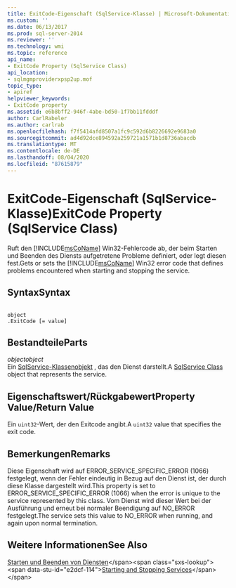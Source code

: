 ```yaml
---
title: ExitCode-Eigenschaft (SqlService-Klasse) | Microsoft-Dokumentation
ms.custom: ''
ms.date: 06/13/2017
ms.prod: sql-server-2014
ms.reviewer: ''
ms.technology: wmi
ms.topic: reference
api_name:
- ExitCode Property (SqlService Class)
api_location:
- sqlmgmproviderxpsp2up.mof
topic_type:
- apiref
helpviewer_keywords:
- ExitCode property
ms.assetid: e6b8bff2-946f-4abe-bd50-1f7bb11fdddf
author: CarlRabeler
ms.author: carlrab
ms.openlocfilehash: f7f5414afd8507a1fc9c592d6b8226692e9683a0
ms.sourcegitcommit: ad4d92dce894592a259721a1571b1d8736abacdb
ms.translationtype: MT
ms.contentlocale: de-DE
ms.lasthandoff: 08/04/2020
ms.locfileid: "87615879"
---
```

# <a name="exitcode-property-sqlservice-class"></a><span data-ttu-id="e2dcf-102">ExitCode-Eigenschaft (SqlService-Klasse)</span><span class="sxs-lookup"><span data-stu-id="e2dcf-102">ExitCode Property (SqlService Class)</span></span>
  <span data-ttu-id="e2dcf-103">Ruft den [!INCLUDE[msCoName](../../../includes/msconame-md.md)] Win32-Fehlercode ab, der beim Starten und Beenden des Diensts aufgetretene Probleme definiert, oder legt diesen fest.</span><span class="sxs-lookup"><span data-stu-id="e2dcf-103">Gets or sets the [!INCLUDE[msCoName](../../../includes/msconame-md.md)] Win32 error code that defines problems encountered when starting and stopping the service.</span></span>  
  
## <a name="syntax"></a><span data-ttu-id="e2dcf-104">Syntax</span><span class="sxs-lookup"><span data-stu-id="e2dcf-104">Syntax</span></span>  
  
```  
  
object  
.ExitCode [= value]  
```  
  
## <a name="parts"></a><span data-ttu-id="e2dcf-105">Bestandteile</span><span class="sxs-lookup"><span data-stu-id="e2dcf-105">Parts</span></span>  
 <span data-ttu-id="e2dcf-106">*object*</span><span class="sxs-lookup"><span data-stu-id="e2dcf-106">*object*</span></span>  
 <span data-ttu-id="e2dcf-107">Ein [SqlService-Klassenobjekt](sqlservice-class.md) , das den Dienst darstellt.</span><span class="sxs-lookup"><span data-stu-id="e2dcf-107">A [SqlService Class](sqlservice-class.md) object that represents the service.</span></span>  
  
## <a name="property-valuereturn-value"></a><span data-ttu-id="e2dcf-108">Eigenschaftswert/Rückgabewert</span><span class="sxs-lookup"><span data-stu-id="e2dcf-108">Property Value/Return Value</span></span>  
 <span data-ttu-id="e2dcf-109">Ein `uint32`-Wert, der den Exitcode angibt.</span><span class="sxs-lookup"><span data-stu-id="e2dcf-109">A `uint32` value that specifies the exit code.</span></span>  
  
## <a name="remarks"></a><span data-ttu-id="e2dcf-110">Bemerkungen</span><span class="sxs-lookup"><span data-stu-id="e2dcf-110">Remarks</span></span>  
 <span data-ttu-id="e2dcf-111">Diese Eigenschaft wird auf ERROR_SERVICE_SPECIFIC_ERROR (1066) festgelegt, wenn der Fehler eindeutig in Bezug auf den Dienst ist, der durch diese Klasse dargestellt wird.</span><span class="sxs-lookup"><span data-stu-id="e2dcf-111">This property is set to ERROR_SERVICE_SPECIFIC_ERROR (1066) when the error is unique to the service represented by this class.</span></span> <span data-ttu-id="e2dcf-112">Vom Dienst wird dieser Wert bei der Ausführung und erneut bei normaler Beendigung auf NO_ERROR festgelegt.</span><span class="sxs-lookup"><span data-stu-id="e2dcf-112">The service sets this value to NO_ERROR when running, and again upon normal termination.</span></span>  
  
## <a name="see-also"></a><span data-ttu-id="e2dcf-113">Weitere Informationen</span><span class="sxs-lookup"><span data-stu-id="e2dcf-113">See Also</span></span>  
 <span data-ttu-id="e2dcf-114">[Starten und Beenden von Diensten](https://technet.microsoft.com/library/ms174886\(v=sql.105\).aspx)</span><span class="sxs-lookup"><span data-stu-id="e2dcf-114">[Starting and Stopping Services](https://technet.microsoft.com/library/ms174886\(v=sql.105\).aspx)</span></span>  
  
  
